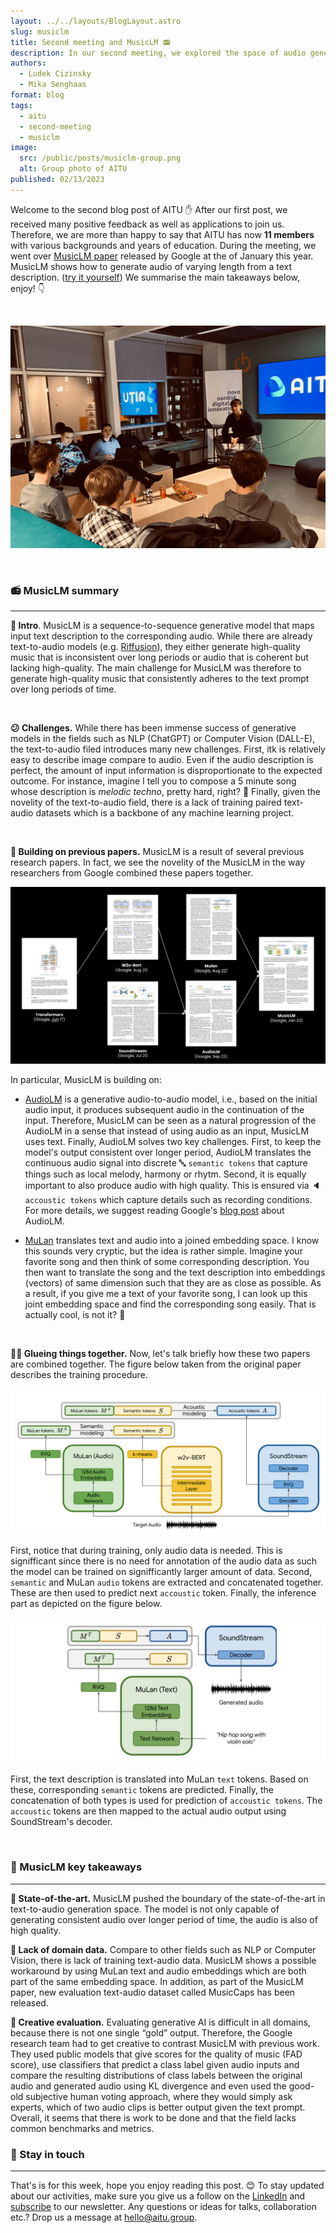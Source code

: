 ```yaml
---
layout: ../../layouts/BlogLayout.astro
slug: musiclm
title: Second meeting and MusicLM 📻
description: In our second meeting, we explored the space of audio generation from text description. This time, with many more members than the last time!
authors:
  - Ludek Cizinsky
  - Mika Senghaas
format: blog
tags:
  - aitu
  - second-meeting
  - musiclm
image: 
  src: /public/posts/musiclm-group.png
  alt: Group photo of AITU
published: 02/13/2023
---
```



Welcome to the second blog post of AITU ✋ After our first post, we received many positive feedback as well as applications to join us. Therefore, we are more than happy to say that AITU has now **11 members** with various backgrounds and years of education. During the meeting, we went over [MusicLM paper](https://arxiv.org/pdf/2301.11325.pdf) released by Google at the of January this year. MusicLM shows how to generate audio of varying length from a text description. ([try it yourself](https://google-research.github.io/seanet/musiclm/examples/)) We summarise the main takeaways below, enjoy! 👇

<br/>

![AITU second meeting group photo](/public/posts/musiclm-group.png)

<br/>

### 📻 MusicLM summary

---

**🔖 Intro**. MusicLM is a sequence-to-sequence generative model that maps input text description to the corresponding audio. While there are already text-to-audio models (e.g. [Riffusion](https://www.riffusion.com/)), they either generate high-quality music that is inconsistent over long periods or audio that is coherent but lacking high-quality. The main challenge for MusicLM was therefore to generate high-quality music that  consistently adheres to the text prompt over long periods of time.

<br/>

**😕 Challenges.** While there has been immense success of generative models in the fields such as NLP (ChatGPT) or Computer Vision (DALL-E), the text-to-audio filed introduces many new challenges. First, itk is relatively easy to describe image compare to audio. Even if the audio description is perfect, the amount of input information is disproportionate to the expected outcome. For instance, imagine I tell you to compose a 5 minute song whose description is *melodic techno*, pretty hard, right? 🤯 Finally, given the novelity of the text-to-audio field, there is a lack of training paired text-audio datasets which is a backbone of any machine learning project.

<br/>

**🧠 Building on previous papers.** MusicLM is a result of several previous research papers. In fact, we see the novelity of the MusicLM in the way researchers from Google combined these papers together. 

![MusicLM map of previous papers](/public/posts/musiclm.png)

In particular, MusicLM is building on:

- [AudioLM](https://google-research.github.io/seanet/audiolm/examples/) is a generative audio-to-audio model, i.e., based on the initial audio input, it produces subsequent audio in the continuation of the input. Therefore, MusicLM can be seen as a natural progression of the AudioLM in a sense that instead of using audio as an input, MusicLM uses text. Finally, AudioLM solves two key challenges. First, to keep the model's output consistent over longer period, AudioLM translates the continuous audio signal into discrete 🔤 `semantic tokens` that capture things such as local melody, harmony or rhytm. Second, it is equally important to also produce audio with high quality. This is ensured via 🔈 `accoustic tokens` which capture details such as recording conditions. For more details, we suggest reading Google's [blog post](https://ai.googleblog.com/2022/10/audiolm-language-modeling-approach-to.html) about AudioLM.

- [MuLan](https://arxiv.org/abs/2208.12415) translates text and audio into a joined embedding space. I know this sounds very cryptic, but the idea is rather simple. Imagine your favorite song and then think of some corresponding description. You then want to translate the song and the text description into embeddings (vectors) of same dimension such that they are as close as possible. As a result, if you give me a text of your favorite song, I can look up this joint embedding space and find the corresponding song easily. That is actually cool, is not it? 🤩

<br/>

**👩‍🔬 Glueing things together.** Now, let's talk briefly how these two papers are combined together. The figure below taken from the original paper describes the training procedure.

![MusicLM training](/public/posts/musiclm-training.png)

First, notice that during training, only audio data is needed. This is signifficant since there is no need for annotation of the audio data as such the model can be trained on signifficantly larger amount of data. Second, `semantic` and MuLan `audio` tokens are extracted and concatenated together. These are then used to predict next `accoustic` token. Finally, the inference part as depicted on the figure below.


![MusicLM inference](/public/posts/musiclm-infer.png)

First, the text description is translated into MuLan `text` tokens. Based on these, corresponding `semantic` tokens are predicted. Finally, the concatenation of both types is used for prediction of `accoustic tokens`. The `accoustic` tokens are then mapped to the actual audio output using SoundStream's decoder. 

<br/>

### 🔮 MusicLM key takeaways

---

**🌟 State-of-the-art.** MusicLM pushed the boundary of the state-of-the-art in text-to-audio generation space. The model is not only capable of generating consistent audio over longer period of time, the audio is also of high quality.

**🪫 Lack of domain data.** Compare to other fields such as NLP or Computer Vision, there is lack of training text-audio data. MusicLM shows a possible workaround by using MuLan text and audio embeddings which are both part of the same embedding space. In addition, as part of the MusicLM paper, new evaluation text-audio dataset called MusicCaps has been released.

**🧪  Creative evaluation.** Evaluating generative AI is difficult in all domains, because there is not one single “gold” output. Therefore, the Google research team had to get creative to contrast MusicLM with previous work.  They used public models that give scores for the quality of music (FAD score), use classifiers that predict a class label given audio inputs and compare the resulting distributions of class labels between the original audio and generated audio using KL divergence and even used the good-old subjective human voting approach, where they would simply ask experts, which  of two audio clips is better output given the text prompt. Overall, it seems that there is work to be done and that the field lacks common benchmarks and metrics.

### 📣 Stay in touch

---

That's is for this week, hope you enjoy reading this post. 😊 To stay updated about our activities, make sure you give us a follow on the [LinkedIn](https://www.linkedin.com/company/aitu-dk/) and [subscribe](https://aitu.group/#newsletter) to our newsletter. Any questions or ideas for talks, collaboration etc.? Drop us a message at [hello@aitu.group](mailto:hello@aitu.group).
